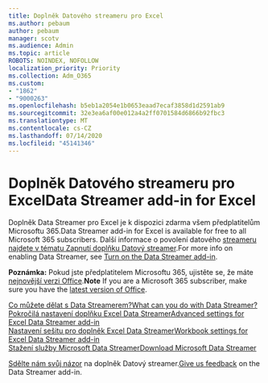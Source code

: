 ```yaml
---
title: Doplněk Datového streameru pro Excel
ms.author: pebaum
author: pebaum
manager: scotv
ms.audience: Admin
ms.topic: article
ROBOTS: NOINDEX, NOFOLLOW
localization_priority: Priority
ms.collection: Adm_O365
ms.custom:
- "1862"
- "9000263"
ms.openlocfilehash: b5eb1a2054e1b0653eaad7ecaf3858d1d2591ab9
ms.sourcegitcommit: 32e3ea6af00e012a4a2ff0701584d6866b92fbc3
ms.translationtype: MT
ms.contentlocale: cs-CZ
ms.lasthandoff: 07/14/2020
ms.locfileid: "45141346"
---
```

# <a name="data-streamer-add-in-for-excel"></a><span data-ttu-id="a1ddd-102">Doplněk Datového streameru pro Excel</span><span class="sxs-lookup"><span data-stu-id="a1ddd-102">Data Streamer add-in for Excel</span></span>

<span data-ttu-id="a1ddd-103">Doplněk Data Streamer pro Excel je k dispozici zdarma všem předplatitelům Microsoftu 365.</span><span class="sxs-lookup"><span data-stu-id="a1ddd-103">Data Streamer add-in for Excel is available for free to all Microsoft 365 subscribers.</span></span> <span data-ttu-id="a1ddd-104">Další informace o povolení datového [streameru najdete v tématu Zapnutí doplňku Datový streamer](https://support.office.com/article/enable-the-data-streamer-add-in-70052b28-3b00-41e7-8ab6-8a9f142dffeb).</span><span class="sxs-lookup"><span data-stu-id="a1ddd-104">For more info on enabling Data Streamer, see [Turn on the Data Streamer add-in](https://support.office.com/article/enable-the-data-streamer-add-in-70052b28-3b00-41e7-8ab6-8a9f142dffeb).</span></span>

<span data-ttu-id="a1ddd-105">**Poznámka:** Pokud jste předplatitelem Microsoftu 365, ujistěte se, že máte [nejnovější verzi Office](https://support.office.com/article/install-office-updates-2ab296f3-7f03-43a2-8e50-46de917611c5).</span><span class="sxs-lookup"><span data-stu-id="a1ddd-105">**Note** If you are a Microsoft 365 subscriber, make sure you have the [latest version of Office](https://support.office.com/article/install-office-updates-2ab296f3-7f03-43a2-8e50-46de917611c5).</span></span>

[<span data-ttu-id="a1ddd-106">Co můžete dělat s Data Streamerem?</span><span class="sxs-lookup"><span data-stu-id="a1ddd-106">What can you do with Data Streamer?</span></span>](https://support.microsoft.com/office/what-is-data-streamer-1d52ffce-261c-4d7b-8017-89e8ee2b806f)  
[<span data-ttu-id="a1ddd-107">Pokročilá nastavení doplňku Excel Data Streamer</span><span class="sxs-lookup"><span data-stu-id="a1ddd-107">Advanced settings for Excel Data Streamer add-in</span></span>](https://support.office.com/article/advanced-settings-for-excel-s-data-streamer-add-in-94cda451-880c-43c7-903c-0212ee188460)  
[<span data-ttu-id="a1ddd-108">Nastavení sešitu pro doplněk Excel Data Streamer</span><span class="sxs-lookup"><span data-stu-id="a1ddd-108">Workbook settings for Excel Data Streamer add-in</span></span>](https://support.office.com/article/workbook-settings-for-excel-s-data-streamer-add-in-e9ca60fe-a8ef-4124-8a0a-95df7ba62998)  
[<span data-ttu-id="a1ddd-109">Stažení služby Microsoft Data Streamer</span><span class="sxs-lookup"><span data-stu-id="a1ddd-109">Download Microsoft Data Streamer</span></span>](https://www.microsoft.com/download/details.aspx?id=56976)

<span data-ttu-id="a1ddd-110">[Sdělte nám svůj názor](https://edusupport.microsoft.com/support?product_id=hacking_STEM&session=9654f308-da1c-4bc2-a6f5-b5faf7a99bbc&auth=1&nf=1&fromAR=1) na doplněk Datový streamer.</span><span class="sxs-lookup"><span data-stu-id="a1ddd-110">[Give us feedback](https://edusupport.microsoft.com/support?product_id=hacking_STEM&session=9654f308-da1c-4bc2-a6f5-b5faf7a99bbc&auth=1&nf=1&fromAR=1) on the Data Streamer add-in.</span></span>